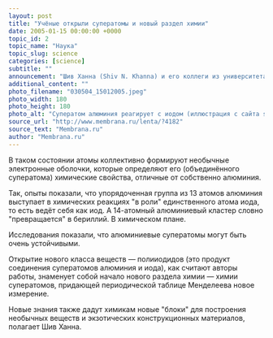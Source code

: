 ```yaml
---
layout: post
title: "Учёные открыли суператомы и новый раздел химии"
date: 2005-01-15 00:00:00 +0000
topic_id: 2
topic_name: "Наука"
topic_slug: science
categories: [science]
subtitle: ""
announcement: "Шив Ханна (Shiv N. Khanna) и его коллеги из университета Содружества Виржинии (Virginia Commonwealth University) обнаружили, что в определённых условиях атомы алюминия могут соединяться в упорядоченные кластеры, мимикрирующие под другие элементы периодической таблицы."
additional_content: ""
photo_filename: "030504_15012005.jpeg"
photo_width: 180
photo_height: 180
photo_alt: "Суператом алюминия реагирует с иодом (иллюстрация с сайта sciam.com)."
source_url: "http://www.membrana.ru/lenta/?4182"
source_text: "Membrana.ru"
author: "Membrana.ru"
---
```

В таком состоянии атомы коллективно формируют необычные электронные оболочки, которые определяют его (объединённого суператома) химические свойства, отличные от собственно алюминия.

Так, опыты показали, что упорядоченная группа из 13 атомов алюминия выступает в химических реакциях "в роли" единственного атома иода, то есть ведёт себя как иод. А 14-атомный алюминиевый кластер словно "превращается" в бериллий. В химическом плане.

Исследования показали, что алюминиевые суператомы могут быть очень устойчивыми.

Открытие нового класса веществ — полииодидов (это продукт соединения суператомов алюминия и иода), как считают авторы работы, знаменует собой начало нового раздела химии — химии суператомов, придающей периодической таблице Менделеева новое измерение.

Новые знания также дадут химикам новые "блоки" для построения необычных веществ и экзотических конструкционных материалов, полагает Шив Ханна.
